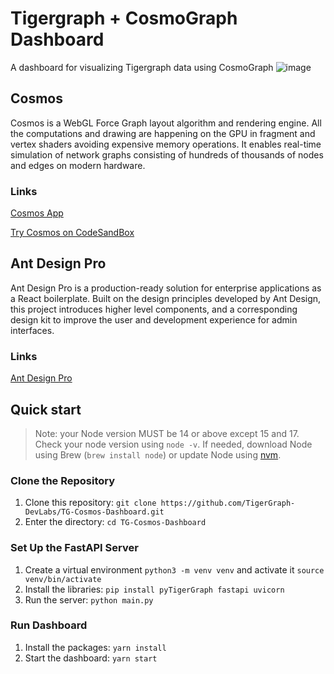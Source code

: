 # Tigergraph + CosmoGraph Dashboard
A dashboard for visualizing Tigergraph data using CosmoGraph
![image](https://user-images.githubusercontent.com/98365404/183126655-136e667d-d98f-4e11-b7fc-fa9c5a439ca2.png)

## Cosmos
Cosmos is a WebGL Force Graph layout algorithm and rendering engine. All the computations and drawing are happening on the GPU in fragment and vertex shaders avoiding expensive memory operations.
It enables real-time simulation of network graphs consisting of hundreds of thousands of nodes and edges on modern hardware.
### Links
[Cosmos App](https://cosmograph.app/#library)

[Try Cosmos on CodeSandBox](https://codesandbox.io/s/cosmos-example-fmuf1x?file=/src/index.ts)

## Ant Design Pro
Ant Design Pro is a production-ready solution for enterprise applications as a React boilerplate. Built on the design principles developed by Ant Design, this project introduces higher level components, and a corresponding design kit to improve the user and development experience for admin interfaces.

### Links
[Ant Design Pro](https://pro.ant.design/docs/getting-started/)

## Quick start
> Note: your Node version MUST be 14 or above except 15 and 17. Check your node version using `node -v`. If needed, download Node using Brew (`brew install node`) or update Node using [nvm](https://github.com/nvm-sh/nvhttps://github.com/nvm-sh/nvm).

### Clone the Repository
1. Clone this repository: `git clone https://github.com/TigerGraph-DevLabs/TG-Cosmos-Dashboard.git`
2. Enter the directory: `cd TG-Cosmos-Dashboard`

### Set Up the FastAPI Server
1. Create a virtual environment `python3 -m venv venv` and activate it `source venv/bin/activate`
2. Install the libraries: `pip install pyTigerGraph fastapi uvicorn`
3. Run the server: `python main.py`

### Run Dashboard
1. Install the packages: `yarn install`
2. Start the dashboard: `yarn start`
